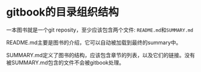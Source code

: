 gitbook的目录组织结构
=========

一本图书就是一个git reposity，至少应该包含两个文件: `README.md`和`SUMMARY.md`

README.md主要是图书的介绍，它可以自动被加载到最终的summary中。

SUMMARY.md定义了图书的结构，应该包含章节的列表，以及它们的链接。没有被SUMMARY.md包含的文件不会被gitbook处理。
